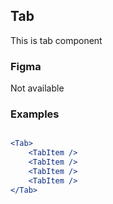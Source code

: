 ## Tab

This is tab component 

### Figma
Not available

### Examples

```jsx

<Tab>
    <TabItem />
    <TabItem />
    <TabItem />
    <TabItem />
</Tab>
```
